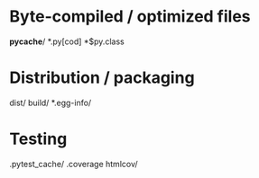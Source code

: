 # Byte-compiled / optimized files
__pycache__/
*.py[cod]
*$py.class

# Distribution / packaging
dist/
build/
*.egg-info/

# Testing
.pytest_cache/
.coverage
htmlcov/